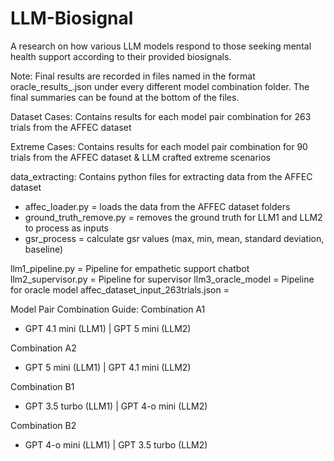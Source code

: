 # LLM-Biosignal
A research on how various LLM models respond to those seeking mental health support according to their provided biosignals. 

Note:
Final results are recorded in files named in the format oracle_results_.json under every different model combination folder. The final summaries can be found at the bottom of the files. 

Dataset Cases: Contains results for each model pair combination for 263 trials from the AFFEC dataset

Extreme Cases: Contains results for each model pair combination for 90 trials from the AFFEC dataset & LLM crafted extreme scenarios 

data_extracting: Contains python files for extracting data from the AFFEC dataset
- affec_loader.py = loads the data from the AFFEC dataset folders
- ground_truth_remove.py = removes the ground truth for LLM1 and LLM2 to process as inputs
- gsr_process = calculate gsr values (max, min, mean, standard deviation, baseline)

llm1_pipeline.py = Pipeline for empathetic support chatbot
llm2_supervisor.py = Pipeline for supervisor 
llm3_oracle_model = Pipeline for oracle model
affec_dataset_input_263trials.json = 

Model Pair Combination Guide:
  Combination A1
   - GPT 4.1 mini (LLM1) | GPT 5 mini (LLM2)
     
  Combination A2
   - GPT 5 mini (LLM1) | GPT 4.1 mini (LLM2)
   
  Combination B1
   - GPT 3.5 turbo (LLM1) | GPT 4-o mini (LLM2)  

  Combination B2
   - GPT 4-o mini (LLM1) | GPT 3.5 turbo (LLM2) 
